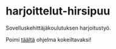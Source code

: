 harjoittelut-hirsipuu
=====================

Sovelluskehittäjäkoulutuksen harjoitustyö.

Poimi <a href="https://github.com/eerojaaskelainen/harjoittelut-hirsipuu/releases">täältä</a> ohjelma kokeiltavaksi!
